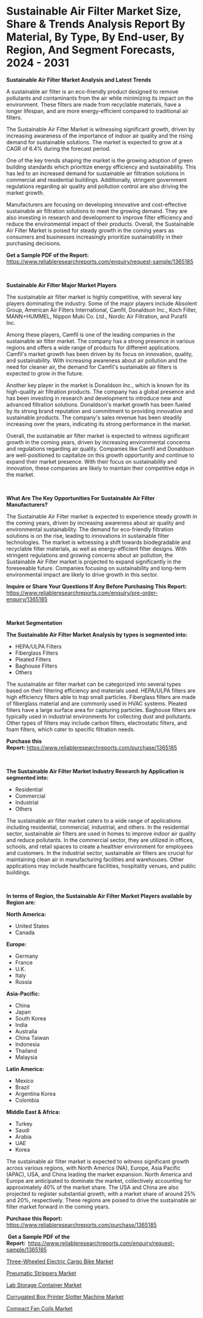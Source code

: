 <p><h1>Sustainable Air Filter Market Size, Share & Trends Analysis Report By Material, By Type, By End-user, By Region, And Segment Forecasts, 2024 - 2031</h1></p><p><strong>Sustainable Air Filter Market Analysis and Latest Trends</strong></p>
<p><p>A sustainable air filter is an eco-friendly product designed to remove pollutants and contaminants from the air while minimizing its impact on the environment. These filters are made from recyclable materials, have a longer lifespan, and are more energy-efficient compared to traditional air filters.</p><p>The Sustainable Air Filter Market is witnessing significant growth, driven by increasing awareness of the importance of indoor air quality and the rising demand for sustainable solutions. The market is expected to grow at a CAGR of 6.4% during the forecast period. </p><p>One of the key trends shaping the market is the growing adoption of green building standards which prioritize energy efficiency and sustainability. This has led to an increased demand for sustainable air filtration solutions in commercial and residential buildings. Additionally, stringent government regulations regarding air quality and pollution control are also driving the market growth.</p><p>Manufacturers are focusing on developing innovative and cost-effective sustainable air filtration solutions to meet the growing demand. They are also investing in research and development to improve filter efficiency and reduce the environmental impact of their products. Overall, the Sustainable Air Filter Market is poised for steady growth in the coming years as consumers and businesses increasingly prioritize sustainability in their purchasing decisions.</p></p>
<p><strong>Get a Sample PDF of the Report:&nbsp;</strong> <a href="https://www.reliableresearchreports.com/enquiry/request-sample/1365185">https://www.reliableresearchreports.com/enquiry/request-sample/1365185</a></p>
<p>&nbsp;</p>
<p><strong>Sustainable Air Filter Major Market Players</strong></p>
<p><p>The sustainable air filter market is highly competitive, with several key players dominating the industry. Some of the major players include Absolent Group, American Air Filters International, Camfil, Donaldson Inc., Koch Filter, MANN+HUMMEL, Nippon Muki Co. Ltd., Nordic Air Filtration, and Purafil Inc.</p><p>Among these players, Camfil is one of the leading companies in the sustainable air filter market. The company has a strong presence in various regions and offers a wide range of products for different applications. Camfil's market growth has been driven by its focus on innovation, quality, and sustainability. With increasing awareness about air pollution and the need for cleaner air, the demand for Camfil's sustainable air filters is expected to grow in the future.</p><p>Another key player in the market is Donaldson Inc., which is known for its high-quality air filtration products. The company has a global presence and has been investing in research and development to introduce new and advanced filtration solutions. Donaldson's market growth has been fueled by its strong brand reputation and commitment to providing innovative and sustainable products. The company's sales revenue has been steadily increasing over the years, indicating its strong performance in the market.</p><p>Overall, the sustainable air filter market is expected to witness significant growth in the coming years, driven by increasing environmental concerns and regulations regarding air quality. Companies like Camfil and Donaldson are well-positioned to capitalize on this growth opportunity and continue to expand their market presence. With their focus on sustainability and innovation, these companies are likely to maintain their competitive edge in the market.</p></p>
<p>&nbsp;</p>
<p><strong>What Are The Key Opportunities For Sustainable Air Filter Manufacturers?</strong></p>
<p><p>The Sustainable Air Filter market is expected to experience steady growth in the coming years, driven by increasing awareness about air quality and environmental sustainability. The demand for eco-friendly filtration solutions is on the rise, leading to innovations in sustainable filter technologies. The market is witnessing a shift towards biodegradable and recyclable filter materials, as well as energy-efficient filter designs. With stringent regulations and growing concerns about air pollution, the Sustainable Air Filter market is projected to expand significantly in the foreseeable future. Companies focusing on sustainability and long-term environmental impact are likely to drive growth in this sector.</p></p>
<p><strong>Inquire or Share Your Questions If Any Before Purchasing This Report:</strong> <a href="https://www.reliableresearchreports.com/enquiry/pre-order-enquiry/1365185">https://www.reliableresearchreports.com/enquiry/pre-order-enquiry/1365185</a></p>
<p>&nbsp;</p>
<p><strong>Market Segmentation</strong></p>
<p><strong>The Sustainable Air Filter Market Analysis by types is segmented into:</strong></p>
<p><ul><li>HEPA/ULPA Filters</li><li>Fiberglass Filters</li><li>Pleated Filters</li><li>Baghouse Filters</li><li>Others</li></ul></p>
<p><p>The sustainable air filter market can be categorized into several types based on their filtering efficiency and materials used. HEPA/ULPA filters are high efficiency filters able to trap small particles. Fiberglass filters are made of fiberglass material and are commonly used in HVAC systems. Pleated filters have a large surface area for capturing particles. Baghouse filters are typically used in industrial environments for collecting dust and pollutants. Other types of filters may include carbon filters, electrostatic filters, and foam filters, which cater to specific filtration needs.</p></p>
<p><strong>Purchase this Report:&nbsp;</strong><a href="https://www.reliableresearchreports.com/purchase/1365185">https://www.reliableresearchreports.com/purchase/1365185</a></p>
<p>&nbsp;</p>
<p><strong>The Sustainable Air Filter Market Industry Research by Application is segmented into:</strong></p>
<p><ul><li>Residential</li><li>Commercial</li><li>Industrial</li><li>Others</li></ul></p>
<p><p>The sustainable air filter market caters to a wide range of applications including residential, commercial, industrial, and others. In the residential sector, sustainable air filters are used in homes to improve indoor air quality and reduce pollutants. In the commercial sector, they are utilized in offices, schools, and retail spaces to create a healthier environment for employees and customers. In the industrial sector, sustainable air filters are crucial for maintaining clean air in manufacturing facilities and warehouses. Other applications may include healthcare facilities, hospitality venues, and public buildings.</p></p>
<p>&nbsp;</p>
<p><strong>In terms of Region, the Sustainable Air Filter Market Players available by Region are:</strong></p>
<p>
    <p> <strong> North America: </strong>
        <ul>
            <li>United States</li>
            <li>Canada</li>
        </ul>
        </p> 
    <p> <strong> Europe: </strong>
        <ul>
            <li>Germany</li>
            <li>France</li>
            <li>U.K.</li>
            <li>Italy</li>
            <li>Russia</li>
        </ul>
        </p> 
    <p> <strong> Asia-Pacific: </strong>
        <ul>
            <li>China</li>
            <li>Japan</li>
            <li>South Korea</li>
            <li>India</li>
            <li>Australia</li>
            <li>China Taiwan</li>
            <li>Indonesia</li>
            <li>Thailand</li>
            <li>Malaysia</li>
        </ul>
        </p> 
    <p> <strong> Latin America: </strong>
        <ul>
            <li>Mexico</li>
            <li>Brazil</li>
            <li>Argentina Korea</li>
            <li>Colombia</li>
        </ul>
        </p> 
    <p> <strong> Middle East & Africa: </strong>
        <ul>
            <li>Turkey</li>
            <li>Saudi</li>
            <li>Arabia</li>
            <li>UAE</li>
            <li>Korea</li>
        </ul>
    </p>
    </p>
<p><p>The sustainable air filter market is expected to witness significant growth across various regions, with North America (NA), Europe, Asia Pacific (APAC), USA, and China leading the market expansion. North America and Europe are anticipated to dominate the market, collectively accounting for approximately 40% of the market share. The USA and China are also projected to register substantial growth, with a market share of around 25% and 20%, respectively. These regions are poised to drive the sustainable air filter market forward in the coming years.</p></p>
<p><strong>Purchase this Report: </strong><a href="https://www.reliableresearchreports.com/purchase/1365185">https://www.reliableresearchreports.com/purchase/1365185</a></p>
<p>&nbsp;<strong>Get a Sample PDF of the Report:&nbsp;&nbsp;</strong><a href="https://www.reliableresearchreports.com/enquiry/request-sample/1365185">https://www.reliableresearchreports.com/enquiry/request-sample/1365185</a></p>
<p><strong></strong></p>
<p><p><a href="https://medium.com/@armandhilll1/three-wheeled-electric-cargo-bike-market-insights-into-market-cagr-market-trends-and-growth-90adaadd96c4">Three-Wheeled Electric Cargo Bike Market</a></p><p><a href="https://medium.com/@armandhilll1/pneumatic-strippers-market-research-report-its-history-and-forecast-2024-to-2031-a4e44e2b127d">Pneumatic Strippers Market</a></p><p><a href="https://medium.com/@armandhilll1/lab-storage-container-market-share-evolution-and-market-growth-trends-2024-2031-119bdeea70e5">Lab Storage Container Market</a></p><p><a href="https://medium.com/@armandhilll1/corrugated-box-printer-slotter-machine-nbsp-market-focuses-on-market-share-size-and-projected-37d550f0e193">Corrugated Box Printer Slotter Machine Market</a></p><p><a href="https://medium.com/p/b01b7f023d80/edit">Compact Fan Coils Market</a></p></p>